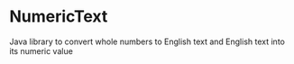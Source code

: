 # NumericText
Java library to convert whole numbers to English text and English text into its numeric value
